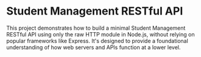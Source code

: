 # Student Management RESTful API

This project demonstrates how to build a minimal Student Management RESTful API using only the raw HTTP module in Node.js, without relying on popular frameworks like Express. It's designed to provide a foundational understanding of how web servers and APIs function at a lower level.
